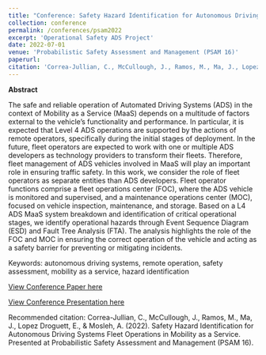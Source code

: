 ```yaml
---
title: "Conference: Safety Hazard Identification for Autonomous Driving Systems Fleet Operations in Mobility as a Service"
collection: conference
permalink: /conferences/psam2022
excerpt: 'Operational Safety ADS Project'
date: 2022-07-01
venue: 'Probabilistic Safety Assessment and Management (PSAM 16)'
paperurl: 
citation: 'Correa-Jullian, C., McCullough, J., Ramos, M., Ma, J., Lopez Droguett, E., & Mosleh, A. (2022). Safety Hazard Identification for Autonomous Driving Systems Fleet Operations in Mobility as a Service. Presented at Probabilistic Safety Assessment and Management (PSAM 16).'
---
```

**Abstract**

The safe and reliable operation of Automated Driving Systems (ADS) in the context of Mobility as a Service (MaaS) depends on a multitude of factors external to the vehicle’s functionality and performance. In particular, it is expected that Level 4 ADS operations are supported by the actions of remote operators, specifically during the initial stages of deployment. In the future, fleet operators are expected to work with one or multiple ADS developers as technology providers to transform their fleets. Therefore, fleet management of ADS vehicles involved in MaaS will play an important role in ensuring traffic safety. In this work, we consider the role of fleet operators as separate entities than ADS developers. Fleet operator functions comprise a fleet operations center (FOC), where the ADS vehicle is monitored and supervised, and a maintenance operations center (MOC), focused on vehicle inspection, maintenance, and storage. Based on a L4 ADS MaaS system breakdown and identification of critical operational stages, we identify operational hazards through Event Sequence Diagram (ESD) and Fault Tree Analysis (FTA). The analysis highlights the role of the FOC and MOC in ensuring the correct operation of the vehicle and acting as a safety barrier for preventing or mitigating incidents.

Keywords: autonomous driving systems, remote operation, safety assessment, mobility as a service, hazard identification

[View Conference Paper here](https://github.com/CamCorreaJullian/CamCorreaJullian.github.io/files/9329433/CC273-PSAM16.pdf)


[View Conference Presentation here](https://github.com/CamCorreaJullian/CamCorreaJullian.github.io/files/10339335/Presentation_V2.pdf)

Recommended citation: Correa-Jullian, C., McCullough, J., Ramos, M., Ma, J., Lopez Droguett, E., & Mosleh, A. (2022). Safety Hazard Identification for Autonomous Driving Systems Fleet Operations in Mobility as a Service. Presented at Probabilistic Safety Assessment and Management (PSAM 16).
